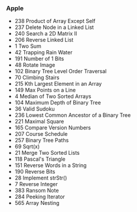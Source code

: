 ### Apple
* 	238		Product of Array Except Self
* 	237		Delete Node in a Linked List
* 	240		Search a 2D Matrix II
* 	206		Reverse Linked List
* 	1		Two Sum
* 	42		Trapping Rain Water
* 	191		Number of 1 Bits
* 	48		Rotate Image
* 	102		Binary Tree Level Order Traversal
* 	70		Climbing Stairs
* 	215		Kth Largest Element in an Array
* 	149		Max Points on a Line
* 	4		Median of Two Sorted Arrays
* 	104		Maximum Depth of Binary Tree
* 	36		Valid Sudoku
* 	236		Lowest Common Ancestor of a Binary Tree
* 	221		Maximal Square
* 	165		Compare Version Numbers
* 	207		Course Schedule
* 	257		Binary Tree Paths
* 	69		Sqrt(x)
* 	21		Merge Two Sorted Lists
* 	118		Pascal's Triangle
* 	151		Reverse Words in a String
* 	190		Reverse Bits
* 	28		Implement strStr()
* 	7		Reverse Integer
* 	383		Ransom Note
* 	284		Peeking Iterator
* 	565		Array Nesting
